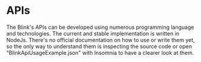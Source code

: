 # APIs

The Blink's APIs can be developed using numerous programming language and technologies. The current and stable implementation is written in NodeJs. 
There's no official documentation on how to use or write them yet, so the only way to understand them is inspecting the source code or open "BlinkApiUsageExample.json" with Insomnia to have a clearer look at them.
